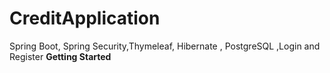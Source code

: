 # CreditApplication
Spring Boot, Spring Security,Thymeleaf, Hibernate , PostgreSQL ,Login and Register
**Getting Started**
